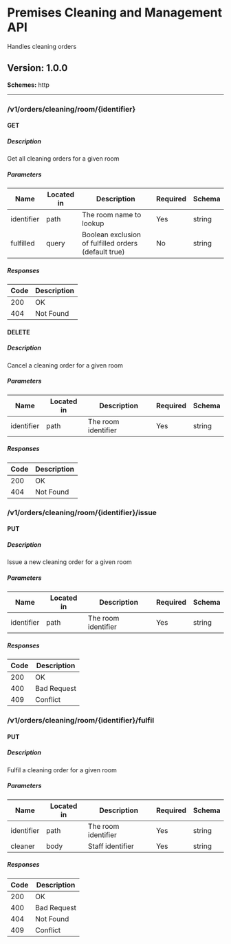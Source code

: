 # Premises Cleaning and Management API
Handles cleaning orders

## Version: 1.0.0

**Schemes:** http

---
### /v1/orders/cleaning/room/{identifier}

#### GET
##### Description

Get all cleaning orders for a given room

##### Parameters

| Name | Located in | Description | Required | Schema |
| ---- | ---------- | ----------- | -------- | ------ |
| identifier | path | The room name to lookup | Yes | string |
| fulfilled | query | Boolean exclusion of fulfilled orders (default true) | No | string |

##### Responses

| Code | Description |
| ---- | ----------- |
| 200 | OK |
| 404 | Not Found |

#### DELETE
##### Description

Cancel a cleaning order for a given room

##### Parameters

| Name | Located in | Description | Required | Schema |
| ---- | ---------- | ----------- | -------- | ------ |
| identifier | path | The room identifier | Yes | string |

##### Responses

| Code | Description |
| ---- | ----------- |
| 200 | OK |
| 404 | Not Found |

### /v1/orders/cleaning/room/{identifier}/issue

#### PUT
##### Description

Issue a new cleaning order for a given room

##### Parameters

| Name | Located in | Description | Required | Schema |
| ---- | ---------- | ----------- | -------- | ------ |
| identifier | path | The room identifier | Yes | string |

##### Responses

| Code | Description |
| ---- | ----------- |
| 200 | OK |
| 400 | Bad Request |
| 409 | Conflict |

### /v1/orders/cleaning/room/{identifier}/fulfil

#### PUT
##### Description

Fulfil a cleaning order for a given room

##### Parameters

| Name | Located in | Description | Required | Schema |
| ---- | ---------- | ----------- | -------- | ------ |
| identifier | path | The room identifier | Yes | string |
| cleaner | body | Staff identifier | Yes | string |

##### Responses

| Code | Description |
| ---- | ----------- |
| 200 | OK |
| 400 | Bad Request |
| 404 | Not Found |
| 409 | Conflict |
